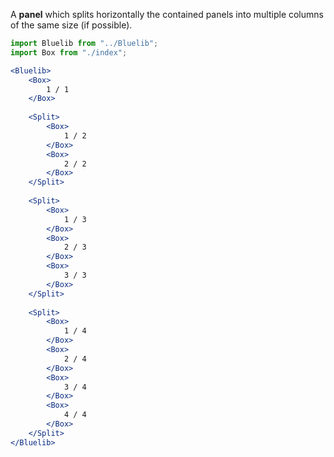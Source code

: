 A **panel** which splits horizontally the contained panels into multiple columns of the same size (if possible). 

```jsx
import Bluelib from "../Bluelib";
import Box from "./index";

<Bluelib>
    <Box>
        1 / 1
    </Box>
    
    <Split>
        <Box>
            1 / 2
        </Box>
        <Box>
            2 / 2
        </Box>
    </Split>
    
    <Split>
        <Box>
            1 / 3
        </Box>
        <Box>
            2 / 3
        </Box>
        <Box>
            3 / 3
        </Box>        
    </Split>
    
    <Split>
        <Box>
            1 / 4
        </Box>
        <Box>
            2 / 4
        </Box>
        <Box>
            3 / 4
        </Box>
        <Box>
            4 / 4
        </Box>
    </Split>
</Bluelib>
```
